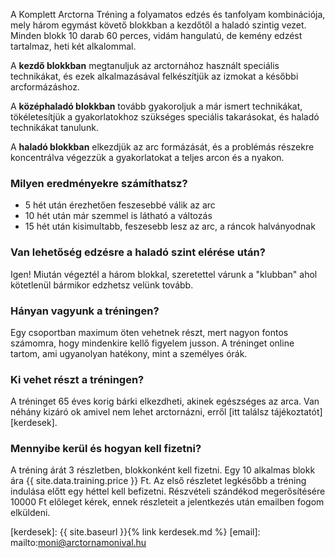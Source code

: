 A Komplett Arctorna Tréning a folyamatos edzés és tanfolyam kombinációja, mely
három egymást követő blokkban a kezdőtől a haladó szintig vezet. Minden blokk 10 darab 60 perces, vidám hangulatú, de kemény edzést tartalmaz, heti két
alkalommal.

A **kezdő blokkban** megtanuljuk az arctornához használt speciális technikákat,
és ezek alkalmazásával felkészítjük az izmokat a későbbi arcformázáshoz.

A **középhaladó blokkban** tovább gyakoroljuk a már ismert technikákat,
tökéletesítjük a gyakorlatokhoz szükséges speciális takarásokat, és haladó
technikákat tanulunk.

A **haladó blokkban** elkezdjük az arc formázását, és a problémás részekre
koncentrálva végezzük a gyakorlatokat a teljes arcon és a nyakon.

### Milyen eredményekre számíthatsz?

- 5 hét után érezhetően feszesebbé válik az arc
- 10 hét után már szemmel is látható a változás
- 15 hét után kisimultabb, feszesebb lesz az arc, a ráncok halványodnak

### Van lehetőség edzésre a haladó szint elérése után?

Igen! Miután végeztél a három blokkal, szeretettel várunk a "klubban" ahol
kötetlenül bármikor edzhetsz velünk tovább.

### Hányan vagyunk a tréningen?

Egy csoportban maximum öten vehetnek részt, mert nagyon fontos számomra, hogy mindenkire kellő figyelem jusson. A tréninget online tartom, ami ugyanolyan hatékony, mint a személyes órák.

### Ki vehet részt a tréningen?

A tréninget 65 éves korig bárki elkezdheti, akinek egészséges az arca. Van
néhány kizáró ok amivel nem lehet arctornázni, erről
[itt találsz tájékoztatót][kerdesek].

### Mennyibe kerül és hogyan kell fizetni?

A tréning árát 3 részletben, blokkonként kell fizetni.
Egy 10 alkalmas blokk <span class="u-NoWrap">ára
{{ site.data.training.price }}&nbsp;Ft</span>. Az első részletet legkésőbb a tréning indulása előtt egy héttel kell befizetni.
Részvételi szándékod megerősítésére 10000&nbsp;Ft előleget kérek, ennek
részleteit a jelentkezés után emailben fogom elküldeni.

[kerdesek]: {{ site.baseurl }}{% link kerdesek.md %}
[email]: mailto:moni@arctornamonival.hu
